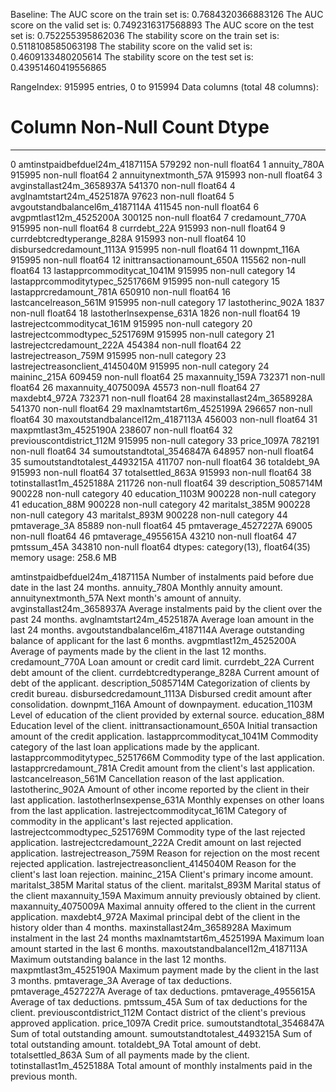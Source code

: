 Baseline:
The AUC score on the train set is: 0.7684320366883126
The AUC score on the valid set is: 0.7492316317568893
The AUC score on the test set is: 0.752255395862036
The stability score on the train set is: 0.5118108585063198
The stability score on the valid set is: 0.4609133480205614
The stability score on the test set is: 0.43951460419556865

RangeIndex: 915995 entries, 0 to 915994
Data columns (total 48 columns):
 #   Column                           Non-Null Count   Dtype   
---  ------                           --------------   -----   
 0   amtinstpaidbefduel24m_4187115A   579292 non-null  float64 
 1   annuity_780A                     915995 non-null  float64 
 2   annuitynextmonth_57A             915993 non-null  float64 
 3   avginstallast24m_3658937A        541370 non-null  float64 
 4   avglnamtstart24m_4525187A        97623 non-null   float64 
 5   avgoutstandbalancel6m_4187114A   411545 non-null  float64 
 6   avgpmtlast12m_4525200A           300125 non-null  float64 
 7   credamount_770A                  915995 non-null  float64 
 8   currdebt_22A                     915993 non-null  float64 
 9   currdebtcredtyperange_828A       915993 non-null  float64 
 10  disbursedcredamount_1113A        915995 non-null  float64 
 11  downpmt_116A                     915995 non-null  float64 
 12  inittransactionamount_650A       115562 non-null  float64 
 13  lastapprcommoditycat_1041M       915995 non-null  category
 14  lastapprcommoditytypec_5251766M  915995 non-null  category
 15  lastapprcredamount_781A          650910 non-null  float64 
 16  lastcancelreason_561M            915995 non-null  category
 17  lastotherinc_902A                1837 non-null    float64 
 18  lastotherlnsexpense_631A         1826 non-null    float64 
 19  lastrejectcommoditycat_161M      915995 non-null  category
 20  lastrejectcommodtypec_5251769M   915995 non-null  category
 21  lastrejectcredamount_222A        454384 non-null  float64 
 22  lastrejectreason_759M            915995 non-null  category
 23  lastrejectreasonclient_4145040M  915995 non-null  category
 24  maininc_215A                     609459 non-null  float64 
 25  maxannuity_159A                  732371 non-null  float64 
 26  maxannuity_4075009A              45573 non-null   float64 
 27  maxdebt4_972A                    732371 non-null  float64 
 28  maxinstallast24m_3658928A        541370 non-null  float64 
 29  maxlnamtstart6m_4525199A         296657 non-null  float64 
 30  maxoutstandbalancel12m_4187113A  456003 non-null  float64 
 31  maxpmtlast3m_4525190A            238607 non-null  float64 
 32  previouscontdistrict_112M        915995 non-null  category
 33  price_1097A                      782191 non-null  float64 
 34  sumoutstandtotal_3546847A        648957 non-null  float64 
 35  sumoutstandtotalest_4493215A     411707 non-null  float64 
 36  totaldebt_9A                     915993 non-null  float64 
 37  totalsettled_863A                915993 non-null  float64 
 38  totinstallast1m_4525188A         211726 non-null  float64 
 39  description_5085714M             900228 non-null  category
 40  education_1103M                  900228 non-null  category
 41  education_88M                    900228 non-null  category
 42  maritalst_385M                   900228 non-null  category
 43  maritalst_893M                   900228 non-null  category
 44  pmtaverage_3A                    85889 non-null   float64 
 45  pmtaverage_4527227A              69005 non-null   float64 
 46  pmtaverage_4955615A              43210 non-null   float64 
 47  pmtssum_45A                      343810 non-null  float64 
dtypes: category(13), float64(35)
memory usage: 258.6 MB

amtinstpaidbefduel24m_4187115A	Number of instalments paid before due date in the last 24 months.
annuity_780A	Monthly annuity amount.
annuitynextmonth_57A	Next month's amount of annuity.
avginstallast24m_3658937A	Average instalments paid by the client over the past 24 months.
avglnamtstart24m_4525187A	Average loan amount in the last 24 months.
avgoutstandbalancel6m_4187114A	Average outstanding balance of applicant for the last 6 months.
avgpmtlast12m_4525200A	Average of payments made by the client in the last 12 months.
credamount_770A	Loan amount or credit card limit.
currdebt_22A	Current debt amount of the client.
currdebtcredtyperange_828A	Current amount of debt of the applicant.
description_5085714M	Categorization of clients by credit bureau.
disbursedcredamount_1113A	Disbursed credit amount after consolidation.
downpmt_116A	Amount of downpayment.
education_1103M	Level of education of the client provided by external source.
education_88M	Education level of the client.
inittransactionamount_650A	Initial transaction amount of the credit application.
lastapprcommoditycat_1041M	Commodity category of the last loan applications made by the applicant.
lastapprcommoditytypec_5251766M	Commodity type of the last application.
lastapprcredamount_781A	Credit amount from the client's last application.
lastcancelreason_561M	Cancellation reason of the last application.
lastotherinc_902A	Amount of other income reported by the client in their last application.
lastotherlnsexpense_631A	Monthly expenses on other loans from the last application.
lastrejectcommoditycat_161M	Category of commodity in the applicant's last rejected application.
lastrejectcommodtypec_5251769M	Commodity type of the last rejected application.
lastrejectcredamount_222A	Credit amount on last rejected application.
lastrejectreason_759M	Reason for rejection on the most recent rejected application.
lastrejectreasonclient_4145040M	Reason for the client's last loan rejection.
maininc_215A	Client's primary income amount.
maritalst_385M	Marital status of the client.
maritalst_893M	Marital status of the client
maxannuity_159A	Maximum annuity previously obtained by client.
maxannuity_4075009A	Maximal annuity offered to the client in the current application.
maxdebt4_972A	Maximal principal debt of the client in the history older than 4 months.
maxinstallast24m_3658928A	Maximum instalment in the last 24 months
maxlnamtstart6m_4525199A	Maximum loan amount started in the last 6 months.
maxoutstandbalancel12m_4187113A	Maximum outstanding balance in the last 12 months.
maxpmtlast3m_4525190A	Maximum payment made by the client in the last 3 months.
pmtaverage_3A	Average of tax deductions.
pmtaverage_4527227A	Average of tax deductions.
pmtaverage_4955615A	Average of tax deductions.
pmtssum_45A	Sum of tax deductions for the client.
previouscontdistrict_112M	Contact district of the client's previous approved application.
price_1097A	Credit price.
sumoutstandtotal_3546847A	Sum of total outstanding amount.
sumoutstandtotalest_4493215A	Sum of total outstanding amount.
totaldebt_9A	Total amount of debt.
totalsettled_863A	Sum of all payments made by the client.
totinstallast1m_4525188A	Total amount of monthly instalments paid in the previous month.